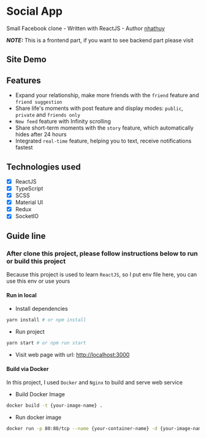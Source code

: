 
# Social App

Small Facebook clone - Written with ReactJS - Author [nhathuy]()

**_NOTE:_**
This is a frontend part, if you want to see backend part please visit []()

## Site Demo
[]()

## Features
- Expand your relationship, make more friends with the `friend` feature and `friend suggestion`
- Share life's moments with post feature and display modes: `public`, `private` and `friends only`
- `New feed` feature with Infinity scrolling
- Share short-term moments with the `story` feature, which automatically hides after 24 hours
- Integrated `real-time` feature, helping you to text, receive notifications fastest

## Technologies used

- [x] ReactJS
- [x] TypeScript
- [x] SCSS
- [x] Material UI
- [x] Redux
- [x] SocketIO

## Guide line

### After clone this project, please follow instructions below to run or build this project

Because this project is used to learn `ReactJS`, so I put env file here, you can use this env or use yours

#### Run in local

- Install dependencies

```sh
yarn install # or npm install
```

- Run project

```sh
yarn start # or npm run start
```
- Visit web page with url: [http://localhost:3000](http://localhost:3000)

#### Build via Docker

In this project, I used `Docker` and `Nginx` to build and serve web service

- Build Docker Image

```sh
docker build -t {your-image-name} .
```
- Run docker image

```sh
docker run -p 80:80/tcp --name {your-container-name} -d {your-image-name}
```
